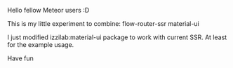
Hello fellow Meteor users :D

This is my little experiment to combine:
flow-router-ssr
material-ui

I just modified izzilab:material-ui package to work with current SSR.
At least for the example usage.

Have fun
